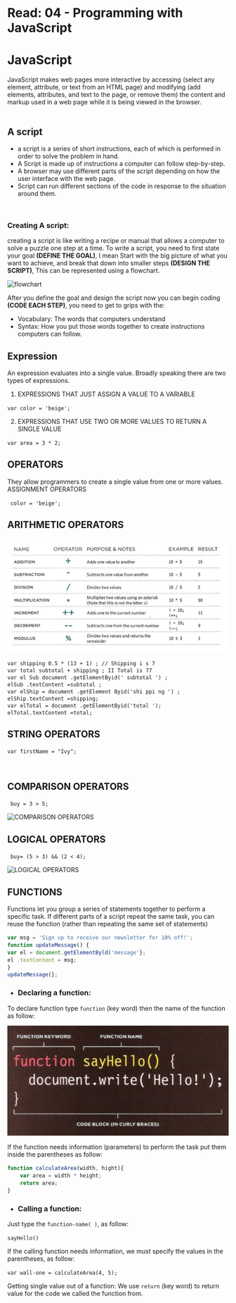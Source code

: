 # Read: 04 - Programming with JavaScript

# JavaScript
JavaScript makes web pages more interactive by accessing (select any element, attribute, or text from an HTML page) and modifying (add elements, attributes, and text to the page, or remove them) the content and markup used in a web page while it is being viewed in the browser.
<br><br>

## A script
* a script is a series of short instructions, each of which is performed in order to solve the problem in hand.
* A Script is made up of instructions a computer can follow step-by-step.
* A browser may use different parts of the script depending on how the user interface with the web page.
* Script can run different sections of the code in response to the situation around them.

<br>

### Creating A script:
creating a script is like writing a recipe or manual that allows a computer to solve a puzzle one step at a time.
To write a script, you need to first
state your goal **(DEFINE THE GOAL)**, I mean Start with the big picture of what you want to achieve, and break that down into smaller steps **(DESIGN THE SCRIPT)**, This can be represented using a flowchart.

![flowchart](https://www.visual-paradigm.com/servlet/editor-content/tutorials/flowchart-tutorial/sites/7/2018/09/flowchart-example.png)

After you define the goal and design the script now you can begin coding **(CODE EACH STEP)**, you need to get to grips with the:

* Vocabulary: The words that computers understand
* Syntax: How you put those words together to create instructions computers can follow.

## Expression
An expression evaluates into a single value. Broadly speaking there are two types of expressions. 

1. EXPRESSIONS THAT JUST ASSIGN A VALUE TO A VARIABLE

` var color = 'beige'; `

2. EXPRESSIONS THAT USE TWO OR MORE VALUES TO RETURN A SINGLE VALUE

` var area = 3 * 2; `

## OPERATORS

They allow programmers to create a single value from one or more values. ASSIGNMENT OPERATORS

` color = 'beige';`

## ARITHMETIC OPERATORS

![ARITHMETIC OPERATORS](files/ARITHMETIC-OPERATORS.png)


```var subtotal (13 + 1) * 5;  // Subtotal is 70
var shipping 0.5 * (13 + 1) ; // Shipping i s 7
var total subtotal + shipping ; II Total is 77
var el Sub document .getElementByid(' subtotal ') ;
elSub .textContent =subtotal ;
var elShip = document .getElement Byid('shi ppi ng ') ;
elShip.textContent =shipping;
var elTotal = document .getElementByid('total ');
elTotal.textContent =total;
```


## STRING OPERATORS

```
var firstName = "Ivy";
```

<br>

## COMPARISON OPERATORS

` buy = 3 > 5;`

![COMPARISON OPERATORS](https://encrypted-tbn0.gstatic.com/images?q=tbn:ANd9GcSq7nV2T-vJuxROKIJAC5mCsXdN_DU536m5bw&usqp=CAU)

## LOGICAL OPERATORS

` buy= (5 > 3) && (2 < 4);`

![LOGICAL OPERATORS](https://encrypted-tbn0.gstatic.com/images?q=tbn:ANd9GcRyY6GhRabFpqn8-rxsqpx4rDCP2iqq04ftbQ&usqp=CAU)



## FUNCTIONS
Functions let you group a series of statements together to perform a
specific task. If different parts of a script repeat the same task, you can
reuse the function (rather than repeating the same set of statements)

```javascript
var msg = 'Sign up to receive our newsletter for 10% off!';
function updateMessage() {
var el = document.getElementByld('message'};
el .textContent = msg;
}
updateMessage(};
```

* ### Declaring a function:
To declare function type `function` (key word) then the name of the function as follow:

![Declaring-a-function-without-information](files/Declaring-a-function-without-information.png)

If the function needs information (parameters) to perform the task put them inside the parentheses as follow:


```javascript
function calculateArea(width, hight){
    var area = width * height;
    return area;
}
```

* ### Calling a function:
Just type the `function-name( )`, as follow:

`sayHello()`

If the calling function needs information, we must specify the values in the parentheses, as follow:

`var wall-one = calculateArea(4, 5);`


Getting single value out of a function:
We use `return` (key word) to return value for the code we called the function from.
